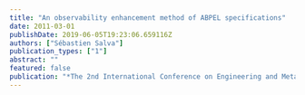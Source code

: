 ```yaml
---
title: "An observability enhancement method of ABPEL specifications"
date: 2011-03-01
publishDate: 2019-06-05T19:23:06.659116Z
authors: ["Sébastien Salva"]
publication_types: ["1"]
abstract: ""
featured: false
publication: "*The 2nd International Conference on Engineering and Meta-Engineering: ICEME 2011 *"
---
```


